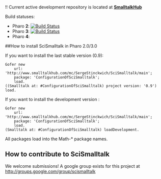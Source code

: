 :bangbang: Current active development repository is located at **[SmalltalkHub](http://www.smalltalkhub.com/#!/~SergeStinckwich/SciSmalltalk)**

Build statuses:

  - Pharo **2**: [![Build Status](https://ci.inria.fr/pharo-contribution/job/SciSmalltalk/PHARO=20,VERSION=development,VM=vm/badge/icon)](https://ci.inria.fr/pharo-contribution/job/SciSmalltalk/PHARO=20,VERSION=development,VM=vm/)
  - Pharo **3**: [![Build Status](https://ci.inria.fr/pharo-contribution/job/SciSmalltalk/PHARO=30,VERSION=development,VM=vm/badge/icon)](https://ci.inria.fr/pharo-contribution/job/SciSmalltalk/PHARO=30,VERSION=development,VM=vm/) 
  - Pharo **4**:

##How to install SciSmalltalk in Pharo 2.0/3.0

If you want to install the last stable version (0.9):

```Smalltalk
Gofer new
	url: 'http://www.smalltalkhub.com/mc/SergeStinckwich/SciSmalltalk/main';
	package: 'ConfigurationOfSciSmalltalk';
	load.
((Smalltalk at: #ConfigurationOfSciSmalltalk) project version: '0.9') load.
```

If you want to install the development version :

```Smalltalk
Gofer new
	url: 'http://www.smalltalkhub.com/mc/SergeStinckwich/SciSmalltalk/main';
	package: 'ConfigurationOfSciSmalltalk';
	load.
(Smalltalk at: #ConfigurationOfSciSmalltalk) loadDevelopment.
```

All packages load into the Math-* package names.

## How to contribute to SciSmalltalk

We welcome submissions! A google group exists for this project at http://groups.google.com/group/scismalltalk
